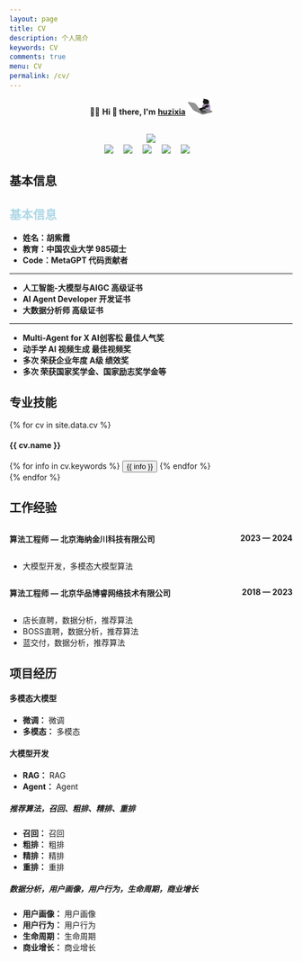 ```yaml
---
layout: page
title: CV
description: 个人简介
keywords: CV
comments: true
menu: CV
permalink: /cv/
---
```



<div align="center">

:woman_technologist: <strong>Hi 👋 there, I'm</strong> <strong><a href="https://huzixia.github.io/">huzixia</a></strong> <img height="30" src="../images/work.gif" />

<div>&nbsp;</div>

  <!-- dynamic typing effect 动态打字效果 -->
  <div>
    <a href="https://huzixia.github.io/">
      <img src="https://readme-typing-svg.demolab.com?font=Fira+Code&pause=1000&width=435&lines=console.log(%22Hello%2C%20World%22);胡同学祝您心想事成!&center=true&size=27" />
    </a>
  </div>
  <!-- profile logo 个人资料徽标 -->
  <div>
    <a href="https://huzixia.github.io/"><img src="https://img.shields.io/badge/Website-博客-orange" /></a>&emsp;
    <a href="https://www.zhihu.com/people/hu-zi-xia-91"><img src="https://img.shields.io/badge/ZhiHu-知乎-blue" /></a>&emsp;
    <a href="https://github.com/HuZixia"><img src="https://img.shields.io/badge/GitHub-code-white" /></a>&emsp;
    <a href="https://twitter.com/zixia80631/"><img src="https://img.shields.io/badge/Twitter-推特-black" /></a>&emsp;
    <a href="https://github.com/HuZixia/Text2Video/assets/38995480/244e64be-3dc4-46bb-8aff-523d8a235a1e"><img src="https://img.shields.io/badge/WeChat-微信-07c160" /></a>&emsp;

  </div>

</div>

## 基本信息

## <span style="color:#ADD8E6">基本信息</span>

- **姓名：胡紫霞**
- **教育：中国农业大学 985硕士**
- **Code：MetaGPT 代码贡献者**

---

- **人工智能-大模型与AIGC 高级证书**
- **AI Agent Developer 开发证书**
- **大数据分析师 高级证书**

---

- **Multi-Agent for X AI创客松 最佳人气奖**
- **动手学 AI 视频生成 最佳视频奖**
- **多次 荣获企业年度 A级 绩效奖**
- **多次 荣获国家奖学金、国家励志奖学金等**

[//]: # ({% for base in site.data.base %})
[//]: # (### {{ base.name }})
[//]: # (<ul class="list-group">)
[//]: # ({% for info in base.keywords %})
[//]: # (<li class="list-group-item">{{ info }}</li>)
[//]: # ({% endfor %})
[//]: # (</ul>)
[//]: # ({% endfor %})


## **专业技能**


{% for cv in site.data.cv %}
#### {{ cv.name }}
<div class="btn-inline">
{% for info in cv.keywords %}
<button class="btn btn-outline" type="button">{{ info }}</button>
{% endfor %}
</div>
{% endfor %}



## **工作经验**


<div style="display: flex; justify-content: space-between;">
    <p><strong>算法工程师 — 北京海纳金川科技有限公司</strong></p> 
    <p><strong>2023 — 2024</strong></p>
</div>

- 大模型开发，多模态大模型算法



<div style="display: flex; justify-content: space-between;">
    <p><strong>算法工程师 — 北京华品博睿网络技术有限公司</strong></p> 
    <p><strong>2018 — 2023</strong></p>
</div>

- 店长直聘，数据分析，推荐算法
- BOSS直聘，数据分析，推荐算法
- 蓝交付，数据分析，推荐算法



## **项目经历**


#### 多模态大模型

- **微调：** 微调
- **多模态：** 多模态

#### 大模型开发

- **RAG：** RAG
- **Agent：** Agent


##### 推荐算法，召回、粗排、精排、重排

- **召回：** 召回
- **粗排：** 粗排
- **精排：** 精排
- **重排：** 重排

##### 数据分析，用户画像，用户行为，生命周期，商业增长

- **用户画像：** 用户画像
- **用户行为：** 用户行为
- **生命周期：** 生命周期
- **商业增长：** 商业增长







